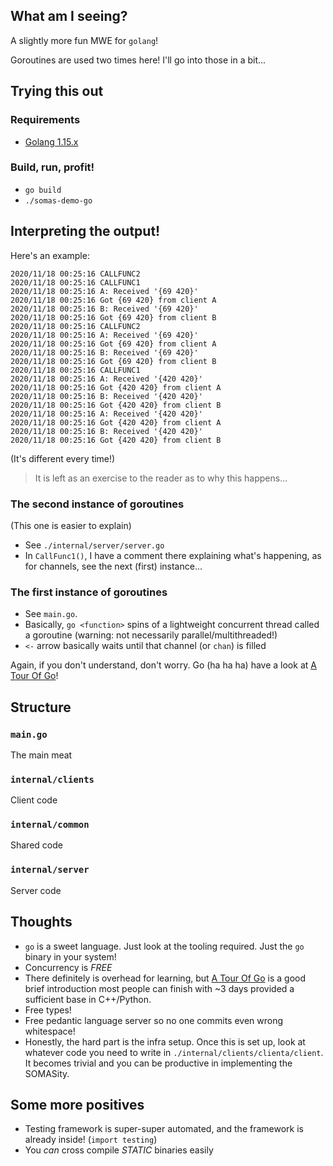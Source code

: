 ## What am I seeing?

A slightly more fun MWE for `golang`!

Goroutines are used two times here! I'll go into those in a bit...

## Trying this out

### Requirements
- [Golang 1.15.x](https://golang.org/dl/)

### Build, run, profit!
- `go build`
- `./somas-demo-go`


## Interpreting the output!

Here's an example:

```
2020/11/18 00:25:16 CALLFUNC2
2020/11/18 00:25:16 CALLFUNC1
2020/11/18 00:25:16 A: Received '{69 420}'
2020/11/18 00:25:16 Got {69 420} from client A
2020/11/18 00:25:16 B: Received '{69 420}'
2020/11/18 00:25:16 Got {69 420} from client B
2020/11/18 00:25:16 CALLFUNC2
2020/11/18 00:25:16 A: Received '{69 420}'
2020/11/18 00:25:16 Got {69 420} from client A
2020/11/18 00:25:16 B: Received '{69 420}'
2020/11/18 00:25:16 Got {69 420} from client B
2020/11/18 00:25:16 CALLFUNC1
2020/11/18 00:25:16 A: Received '{420 420}'
2020/11/18 00:25:16 Got {420 420} from client A
2020/11/18 00:25:16 B: Received '{420 420}'
2020/11/18 00:25:16 Got {420 420} from client B
2020/11/18 00:25:16 A: Received '{420 420}'
2020/11/18 00:25:16 Got {420 420} from client A
2020/11/18 00:25:16 B: Received '{420 420}'
2020/11/18 00:25:16 Got {420 420} from client B
```

(It's different every time!)

> It is left as an exercise to the reader as to why this happens...

### The second instance of goroutines
(This one is easier to explain)
- See `./internal/server/server.go`
- In `CallFunc1()`, I have a comment there explaining what's happening, as for channels, see the next (first) instance...

### The first instance of goroutines
- See `main.go`.
- Basically, `go <function>` spins of a lightweight concurrent thread called a goroutine (warning: not necessarily parallel/multithreaded!)
- `<-` arrow basically waits until that channel (or `chan`) is filled

Again, if you don't understand, don't worry. Go (ha ha ha) have a look at [A Tour Of Go](https://tour.golang.org/)!

## Structure
### `main.go`
The main meat

### `internal/clients`
Client code

### `internal/common`
Shared code

### `internal/server`
Server code

## Thoughts
- `go` is a sweet language. Just look at the tooling required. Just the `go` binary in your system!
- Concurrency is *FREE*
- There definitely is overhead for learning, but [A Tour Of Go](https://tour.golang.org/) is a good brief introduction most people can finish with ~3 days provided a sufficient base in C++/Python.
- Free types!
- Free pedantic language server so no one commits even wrong whitespace!
- Honestly, the hard part is the infra setup. Once this is set up, look at whatever code you need to write in `./internal/clients/clienta/client`. It becomes trivial and you can be productive in implementing the SOMASity.

## Some more positives
- Testing framework is super-super automated, and the framework is already inside! (`import testing`)
- You _can_ cross compile *STATIC* binaries easily
